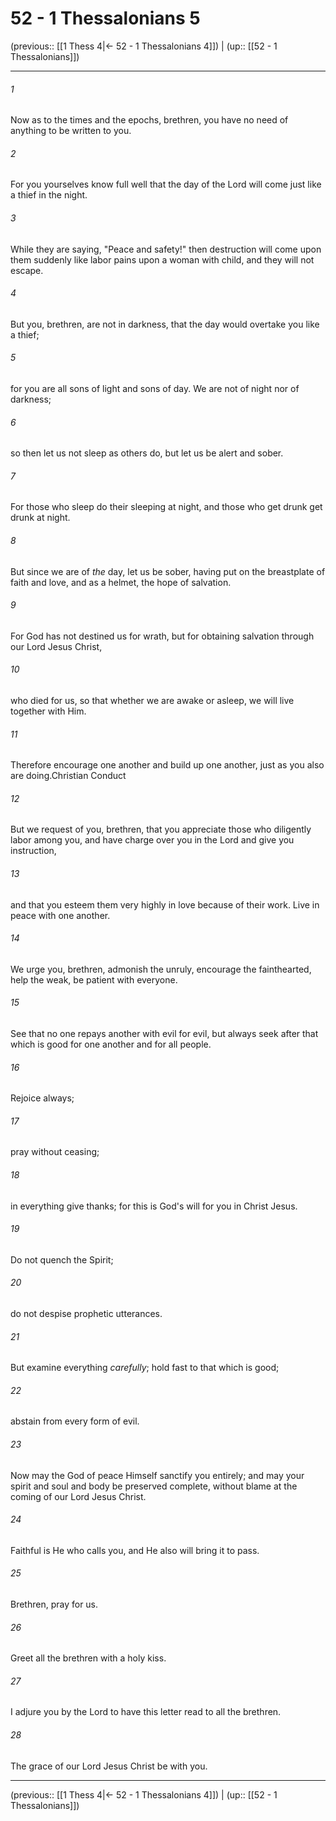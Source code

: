 # 52 - 1 Thessalonians 5

(previous:: [[1 Thess 4|← 52 - 1 Thessalonians 4]]) | (up:: [[52 - 1 Thessalonians]])

***


###### 1 
Now as to the times and the epochs, brethren, you have no need of anything to be written to you. 

###### 2 
For you yourselves know full well that the day of the Lord will come just like a thief in the night. 

###### 3 
While they are saying, "Peace and safety!" then destruction will come upon them suddenly like labor pains upon a woman with child, and they will not escape. 

###### 4 
But you, brethren, are not in darkness, that the day would overtake you like a thief; 

###### 5 
for you are all sons of light and sons of day. We are not of night nor of darkness; 

###### 6 
so then let us not sleep as others do, but let us be alert and sober. 

###### 7 
For those who sleep do their sleeping at night, and those who get drunk get drunk at night. 

###### 8 
But since we are of _the_ day, let us be sober, having put on the breastplate of faith and love, and as a helmet, the hope of salvation. 

###### 9 
For God has not destined us for wrath, but for obtaining salvation through our Lord Jesus Christ, 

###### 10 
who died for us, so that whether we are awake or asleep, we will live together with Him. 

###### 11 
Therefore encourage one another and build up one another, just as you also are doing.Christian Conduct 

###### 12 
But we request of you, brethren, that you appreciate those who diligently labor among you, and have charge over you in the Lord and give you instruction, 

###### 13 
and that you esteem them very highly in love because of their work. Live in peace with one another. 

###### 14 
We urge you, brethren, admonish the unruly, encourage the fainthearted, help the weak, be patient with everyone. 

###### 15 
See that no one repays another with evil for evil, but always seek after that which is good for one another and for all people. 

###### 16 
Rejoice always; 

###### 17 
pray without ceasing; 

###### 18 
in everything give thanks; for this is God's will for you in Christ Jesus. 

###### 19 
Do not quench the Spirit; 

###### 20 
do not despise prophetic utterances. 

###### 21 
But examine everything _carefully_; hold fast to that which is good; 

###### 22 
abstain from every form of evil. 

###### 23 
Now may the God of peace Himself sanctify you entirely; and may your spirit and soul and body be preserved complete, without blame at the coming of our Lord Jesus Christ. 

###### 24 
Faithful is He who calls you, and He also will bring it to pass. 

###### 25 
Brethren, pray for us. 

###### 26 
Greet all the brethren with a holy kiss. 

###### 27 
I adjure you by the Lord to have this letter read to all the brethren. 

###### 28 
The grace of our Lord Jesus Christ be with you.

***

(previous:: [[1 Thess 4|← 52 - 1 Thessalonians 4]]) | (up:: [[52 - 1 Thessalonians]])
